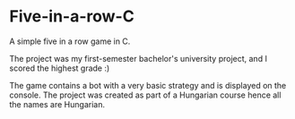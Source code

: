 # Five-in-a-row-C
A simple five in a row game in C.

The project was my first-semester bachelor's university project, and I scored the highest grade :)

The game contains a bot with a very basic strategy and is displayed on the console. The project was created as part of a Hungarian course hence all the names are Hungarian.
